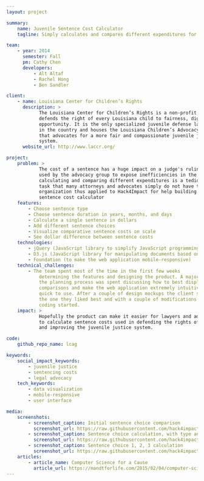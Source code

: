 ```yaml
---
layout: project

summary:
    name: Juvenile Sentence Cost Calculator
    tagline: Simply calculates and compares different expenditures for juvenile sentences to help attorneys and advocates

team:
    - year: 2014
      semester: Fall
      pm: Cathy Chen
      developers:
          - Alt Altaf 
          - Rachel Hong
          - Ben Sandler

client:
    - name: Louisiana Center for Children’s Rights
      description: >
            The Louisiana Center for Children’s Rights is a non-profit that
            defends the right of every Louisiana child to fairness, dignity, and
            opportunity. It is the only specialized juvenile defense law office
            in the country and houses the Louisiana Children’s Advocacy Group
            that advocates for a more fair and compassionate juvenile justice
            system.
      website_url: http://www.laccr.org/

project:
    problem: >
            The cost of a sentence has a huge impact on a judge's ruling and is often
            used by the advocacy group to expose inefficiencies in the system. However
            calculating and comparing different expenditures is a tedious and arduous
            task that many attorneys and advocates simply do not have time for. The
            organization thus applied to Hack4Impact for help building a juvenile
            sentence cost calculator
    features:
        - Choose sentence type
        - Choose sentence duration in years, months, and days
        - Calculate a single sentence in dollars
        - Add different sentence choices
        - Visualize comparative sentence costs on scale
        - See dollar difference between sentence costs
    technologies:
        - jQuery (JavaScript library to simplify JavaScript programming) 
        - D3.js (JavaScript library for manipulating documents based on data)
        - Foundation (to make the web application mobile-responsive)
    technical_challenges:
        - The team spent most of the time in the first few weeks
            determining the features and designing the product. A majority of
            the planning process was spent discussing how to best display
            comparisons and make the web application extremely intuitive and
            quick to use. After a couple of design mockups the client selected
            the one they liked best and with a couple of modifications the
            coding started.
    impact: >
            Hopefully the product can make it easier for lawyers and advocates
            to calculate sentence costs used in defending the rights of children
            and improving the juvenile justice system.

code:
    github_repo_name: lcag

keywords:
    social_impact_keywords:
        - juvenile justice
        - sentencing costs
        - legal advocacy
    tech_keywords:
        - data visualization
        - mobile-responsive
        - user interface

media:
    screenshots:
        - screenshot_caption: Initial sentence choice comparison
          screenshot_url: https://raw.githubusercontent.com/hack4impact/lcag/master/ss01.png
        - screenshot_caption: Sentence choice calculation, with type and duration
          screenshot_url: https://raw.githubusercontent.com/hack4impact/lcag/master/ss02.png
        - screenshot_caption: Sentence choice 1, 2, 3 calculation
          screenshot_url: https://raw.githubusercontent.com/hack4impact/lcag/master/ss03.png
    articles:
        - article_name: Computer Science for a Cause
          article_url: https://mandtforlife.com/2015/02/04/computer-science-for-a-cause/
---
```

